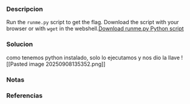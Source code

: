 ### Descripcion
Run the `runme.py` script to get the flag. Download the script with your browser or with `wget` in the webshell.[Download runme.py Python script](https://artifacts.picoctf.net/c/34/runme.py)

### Solucion
como tenemos python instalado, solo lo ejecutamos y nos dio la llave
![[Pasted image 20250908135352.png]]

### Notas


### Referencias
